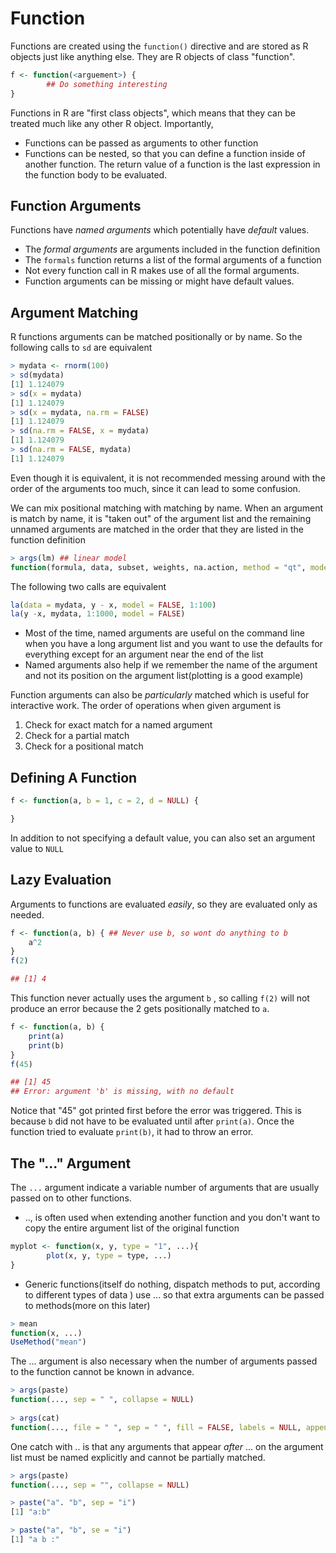 # Function

Functions are created using the `function()` directive and are stored as R objects just like anything else. They are R objects of class "function".

```R
f <- function(<arguement>) {
		## Do something interesting
}
```

Functions in R are "first class objects", which means that they can be treated much like any other R object. Importantly,

- Functions can be passed as arguments to other function
- Functions can be nested, so that you can define a function inside of another function. The return value of a function is the last expression in the function body to be evaluated.

## Function Arguments

Functions have *named arguments* which potentially have *default* values.

- The *formal arguments*  are arguments included in the function definition
- The `formals` function returns a list of the formal arguments of a function
- Not every function call in R makes use of all the formal arguments.
- Function arguments can be missing or might have default values.

## Argument Matching

R functions arguments can be matched positionally or by name. So the following calls to `sd` are equivalent

```R
> mydata <- rnorm(100)
> sd(mydata)
[1] 1.124079
> sd(x = mydata)
[1] 1.124079
> sd(x = mydata, na.rm = FALSE)
[1] 1.124079
> sd(na.rm = FALSE, x = mydata)
[1] 1.124079
> sd(na.rm = FALSE, mydata)
[1] 1.124079
```

Even though it is equivalent, it is not recommended messing around with the order of the arguments too much, since it can lead to some confusion.

We can mix positional matching with matching by name. When an argument is match by name, it is "taken out" of the argument list and the remaining unnamed arguments are matched in the order that they are listed in the function definition

```r
> args(lm) ## linear model
function(formula, data, subset, weights, na.action, method = "qt", model = TURE, x= FALSE, y = FALSE, qr = TURE, singular.ok = TURE, contrasts = NULL, offset, ...)
```

The following two calls are equivalent

```r
la(data = mydata, y - x, model = FALSE, 1:100)
la(y -x, mydata, 1:1000, model = FALSE)
```

- Most of the time, named arguments are useful on the command line when you have a long argument list and you want to use the defaults for everything except for an argument near the end of the list
- Named arguments also help if we remember the name of the argument and not its position on the argument list(plotting is a good example)

Function arguments can also be *particularly* matched which is useful for interactive work. The order of operations when given argument is

1. Check for exact match for a named argument
2. Check for a partial match
3. Check for a positional match

## Defining A Function

```r
f <- function(a, b = 1, c = 2, d = NULL) {

}
```

In addition to not specifying a default value, you can also set an argument value to `NULL `

## Lazy Evaluation

Arguments to functions are evaluated *easily*, so they are evaluated only as needed.

```r
f <- function(a, b) { ## Never use b, so wont do anything to b
	a^2
}
f(2)
```

```r
## [1] 4
```

This function never actually uses the argument `b` , so calling `f(2)` will not produce an error because the 2 gets positionally matched to `a`.

```r
f <- function(a, b) {
	print(a)
	print(b)
}
f(45)
```

``` r
## [1] 45
## Error: argument 'b' is missing, with no default
```

Notice that "45" got printed first before the error was triggered. This is because `b` did not have to be evaluated until after `print(a)`. Once the function tried to evaluate `print(b)`, it had to throw an error.

##  The "..." Argument

The `...` argument indicate a variable number of arguments that are usually passed on to other functions.

- .., is often used when extending another function and you don't want to copy the entire argument list of the original function

```r
myplot <- function(x, y, type = "1", ...){
		plot(x, y, type = type, ...)
}
```

- Generic functions(itself do nothing, dispatch methods to put, according to different types of data ) use ... so that extra arguments can be passed to methods(more on this later)

```r
> mean
function(x, ...)
UseMethod("mean")
```

The ... argument is also necessary when the number of arguments passed to the function cannot be known in advance.

```r
> args(paste)
function(..., sep = " ", collapse = NULL)
    
> args(cat)
function(..., file = " ", sep = " ", fill = FALSE, labels = NULL, append = FALSE)
```

 One catch with .. is that any arguments that appear *after* ... on the argument list must be named explicitly and cannot be partially matched.

```r
> args(paste)
function(..., sep = "", collapse = NULL)

> paste("a". "b", sep = "i")
[1] "a:b"

> paste("a", "b", se = "i")
[1] "a b :"
```

